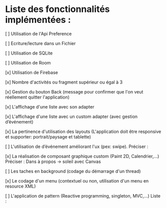 # Liste des fonctionnalités implémentées :
[ ] Utilisation de l'Api Preference

[ ] Ecriture/lecture dans un Fichier

[ ] Utilisation de SQLite

[ ] Utilisation de Room

[x] Utilisation de Firebase

[x] Nombre d'activités ou fragment supérieur ou égal à 3

[x] Gestion du bouton Back (message pour confirmer que l'on veut réellement quitter l'application)

[x] L'affichage d'une liste avec son adapter

[x] L'affichage d'une liste avec un custom adapter (avec gestion d’événement)

[x] La pertinence d'utilisation des layouts (L'application doit être responsive et supporter: portrait/paysage et tablette)

[ ] L'utilisation de d’événement améliorant l'ux (pex: swipe). Préciser :

[x] La réalisation de composant graphique custom (Paint 2D, Calendrier,...) Préciser : Dans à propos -> soleil avec Canvas

[ ] Les taches en background (codage du démarrage d'un thread)

[x] Le codage d'un menu (contextuel ou non, utilisation d'un menu en resource XML)

[ ] L'application de pattern (Reactive programming, singleton, MVC,...) Liste :
